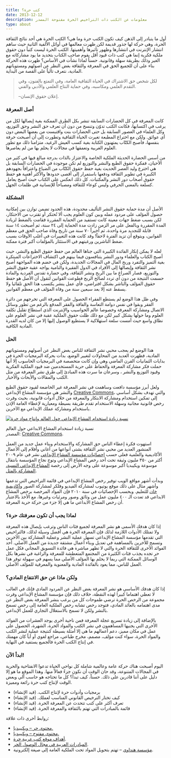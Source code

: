 ```yaml
---
title: كتب حرة؟
date: 2013-12-12
description: معلومات عن الكتب ذات التراخيص الحرة مفتوحة المصدر
type: about
---
```


أول ما يتبادر إلى الذهن كيف تكون الكتب حرة وما هي؟ الكتب الحرة هي أحد نتائج الثقافة الحرة، وهي حركة لها جذور قديمة لكن ظهرت معالمها في أوائل الألفية الثانية حيث ساهم انتشار الإنترنت في انتشارها وظهور تأثيرها وأهميتها. الكتب الحرة ليست كتباً دون حقوق ملكية فكرية إنما هي كتب ذات قيود أقل يقوم صاحب الكتاب بتحديد ما يود مشاركاته مع الغير وذلك بطريقة سهلة وقانونية. حسناً لماذا نشأت في الأساس؟ ظهرت هذه الحركة بناء على أن للجميع الحق في المعرفة والثقافة بغض النظر عن أصولهم ومستوياتهم المادية، نتعرف تالياً على القصة من البداية.

> لكل شخص حق الاشتراك في الحياة الثقافية العامة، وفي التمتع بالفنون، وفي التقدم العلمي ومكاسبه، وفي حماية النتاج العلمي والأدبي والفني.
> 
> –إعلان حقوق الإنسان.

### أصل المعرفة

كانت المعرفة في كل الحضارات السابقة تنشر بكل الطرق الممكنة بغية إيصالها لكل من يرغب في اكتسابها، فكانت الكتب تدوّن وتنسخ من دون أن تعرف حق النشر وحق التوزيع، وكل العلماء في العصور السابقة بل حتى الحضارات بنت واقتبست من بعضها البعض دون أي عوائق. ولكن مع اختراع المطبعة تغيرت الحياة الثقافية وتطورت إلى أن أصبحت حرفة بنفسها، فأصبح الكتّاب يمتهنون الكتابة بغية كسب العيش الرغيد، متزامنا ذلك مع تطور العلوم الغربية وتعمقها في مجالات لا يحلم بها من لم يعاصرها.

من أسس الحضارة الحديثة الملكية الخاصة والاعتزاز بالذات بدرجة مبالغ فيها في كثير من الأحيان، ففكرة حقوق الطبع والنشر والتوزيع لم تكن موجودة في الحضارات السابقة بل هي اخترع وليد العصر الحديث بغية حفظ حقوق الكتّاب من الضياع واعترافاً بجهودهم الكبيرة في تطوير الثقافة ودفعها باستمرار إلى أقصى حدودها والأكثر أهمية هو حفظ حقوق أصحاب دور النشر والمكتبات. كل ذلك انعكس على الكتاب حيث أصبح يعامل كسلعة بالمعنى الحرفي وليس كوعاء للثقافة ومصباحاً للإنسانية في ظلمات الجهل.

### المشكلة

الأصل أن مدة حماية حقوق النشر التأليف محدودة، هذه الحدود تضمن توازن بين إمكانية حصول المؤلف على مردود عمله وبين كون العلوم يجب ألا تُحتكر أو تقترب من الاحتكار، لكن بسبب ضغط جهات معينة كانت تستفيد من الحماية المقررة فقامت بالضغط لزيادة المدة المقررة وبالفعل على مر الزمن زادت مدة الحماية إلى ٢٤ سنة، ثم أصبحت ١٤ سنة قابلة للتجديد مرة واحدة، ثم أخيراً ٧٠ سنة من تاريخ وفاة صاحب الحق في معظم القوانين، ويتوقع أن تزيد الفترة لاحقاً! وقد كانت هذه التغييرات في أغلب الأوقات بسبب ضغط الناشرين ورغبتهم في الاستئثار بالمؤلفات أكبر فترة ممكنة.

لعله لا يمكن إنكار الفائدة الكبيرة التي جناها العالم من حفظ حقوق الطبع والنشر، حيث أصبح الكتاب والعلماء ودور النشر يتنافسون فيما بينهم في اكتشاف الاختراعات المبتكرة بغية التميز والتفرد وربح المال في المجالات الجديدة، ولكن في خضم هذه المواجهة أصبح نشر الثقافة وإيصالها إلى الأفراد في الدول الفقيرة والنامية يواجه عقبة حقوق النشر والتوزيع، فصار الصراع ما بين الربح ونشر الثقافة، وفي حضارة تقدس الفردية والمادة حسمت النتيجة من دون أي تردد لصالح الربح فطوعت القوانين لتقول أن الأصل هو حفظ حقوق المؤلف والناشر بشكل افتراضي، فأي عمل ينشر يكتسب هذا الحق تلقائيا ولا يسقط عنه إلا بعد سبعين سنة من وفاة المؤلف في معظم القوانين.

وفي ظل هذا الوضع لم يستطع الفقراء الحصول على المعرفة التي تخرجهم من دائرة الفقر وبقوا في نفس دوامة التعاسة والفاقة والفقر المدقع بالرغم من تطور وسائل الاتصال ومشاركة المعرفة وخصوصا عالم الحواسيب والإنترنت الذي استطاع تقليل تكلفة العلوم وما حولها بشكل كبير لكن مع ذلك ظلت حقوق الملكية عقبة في نشر العلوم على نطاق واسع حيث أمست سلعة استهلاكية لا يستطيع الوصول إليها إلا من كان لديه القدرة المادية الكافية.

### الحل

هذا الوضع لم يعجب محبي نشر الثقافة للناس بغض النظر عن أصولهم ومستوياتهم المادية، فظهرت العديد من المحاولات لتغيير الوضع، بدأت بحركة البرمجيات الحرة في بدايات الثمانيات القرن الماضي وهي وإن كانت متخصصة في البرمجيات الحاسوب إلا أنها حملت فكر مشاركة المعرفة والحفاظ على حرية المستخدمين ضد قيود الملكية الفكرية وقيود التوزيع والنشر ، وسرعان ما سرت هذه المبادئ إلى طرق نشر المعرفة من مثل الكتب والمقالات والأبحاث والأخبار.

ولعل أبرز مؤسسة دافعت وساهمت في نشر المعرفة غير الخاضعة لقيود حقوق الطبع والنشر هي مؤسسة المشاع الإبداعي [Creative Commons](https://creativecommons.org/)، والتي تهدف بشكل أساسي إلى تمكين استخدام ومشاركة الابتكار والمعرفة من خلال أدوات قانونية، بحيث وفرت رخص قانونية مجانية وسهلة الاستخدام تقدم طريقة بسيطة ومعيارية لإعطاء العامة الإذن باستخدام ومشاركة عملك الإبداعي مع الآخرين.

[![نسبة زيادة استخدام المشاع الابداعي حول العالم وإنتاج مواد حرة](https://creativecommons.org/wp-content/uploads/2011/06/powerofopen-adoption-chart1.png)](https://creativecommons.org/wp-content/uploads/2011/06/powerofopen-adoption-chart1.png)

نسبة زيادة استخدام المشاع الابداعي حول العالم  
المصدر: [Creative Commons](https://creativecommons.org/weblog/entry/28041).

استهوت فكرة إعطاء الناس حق المشاركة والاستخدام وبناء عمل جديد من العمل المنشور العديد من محبي نشر الثقافة بشتى أنواعها من أغاني وأفلام إلى الأعمال الأكاديمية والعلمية فعلى حسب [إحصائيات مؤسسة المشاع الإبداعي](https://wiki.creativecommons.org/Metrics/License_statistics) نشر في عام ٢٠٠٩ أكثر من ٣٥٠ مليون وثيقة تحت أحد رخص المشاع الإبداعي وتوج نجاح المؤسسة بانتقال موسوعة ويكيبديا أكبر موسوعة على وجه الأرض إلى رخصة [المشاع الإبداعي النسبة، المشاركة بالمثل](https://creativecommons.org/licenses/by-sa/3.0/).

وبدأت أشهر مواقع الويب توفير رخص المشاع الإبداعي في قائمة التراخيص التي تدعمها وأشهر مثال على ذلك موقع يوتيوب لمشاركة الفيديو وفلكر لمشاركة الصور و[أكاديمية خان](https://ar.wikipedia.org/wiki/%D8%A3%D9%83%D8%A7%D8%AF%D9%8A%D9%85%D9%8A%D8%A9_%D8%AE%D8%A7%D9%86) للتعليم. وبحسب الإحصائيات في سنة ٢٠١٠ فإن المواد المرخصة برخص المشاع الابداعي قد تعدت الـ ٤٠٠ مليون عمل من وثائق وصور ومرئيات وغيرها، مع الأخذ بالاعتبار أن رخص المشاع الابداعي ما هي إلا جزء من حركة حرية المعرفة.

### لماذا يجب أن تكون معرفتك حرة؟

إذا كان هدفك الأسمى هو نشر المعرفة لجميع فئات الناس وترغب بإيصال هذه المعرفة ولا تمتلك الأدوات اللازمة لذلك فإن المعرفة الحرة هي أفضل وسيلة لذلك، فالتراخيص التي تقدمها مؤسسة المشاع الإبداعي تسهل عملية النشر وعملية المشاركة بين الآخرين وتسمح للآخرين بالمساهمة في تعديل وبناء أعمال مشتقة جديدة من العمل الأصلي. أحد الفوائد الأخرى للثقافة الحرة والتي لا تظهر مباشرة هي فائدة التسويق المجاني فكل عمل حر تجده يجذب فئات الكثيرة من المجتمع المتعطشة للمعرفة والراغبة في نشرها بكل الوسائل الممكنة التي ربما لا يحلم بها المؤلف الأصلي مما يسهم في سهولة توفر هذا العمل للناس، مما يعود بالفائدة المادية والمعنوية والمعرفية للمؤلف الأصلي.

### ولكن ماذا عن حق الانتفاع المادي؟

إذا كان هدفك الأساسي هو نشر المعرفة بغض النظر عن المردود المادي فإنك في الغالب لا تعطي اهتماما كبيرا لهذه النقطة، خلاف ذلك فإن مؤسسة المشاع الإبداعي وفرت مجموعة من الرخص الحرة ترضي طموحات كل من يرغب بنشر المعرفة بغض النظر عن مدى اهتمامه بالعائد المادي، فتوجد رخص تشابه رخص الملكية العامة إلى رخص تسمح بالنشر ولكن لا تسمح بالاستغلال التجاري للعمل الإبداعي.

بالإضافة إلى زيادة تسريع عجلة المعرفة فمن ناحية أخرى يوجد العشرات من الفوائد الأخرى التي يجنيها المساهمون في نشر الكتب والمواد الحرة، الشهرة، الحصول على عمل في مكان مميز، دعم أعمالهم ما هي إلا أمثلة بسيطة كنتيجة عملية لنشر الكتب والمواد الحرة، سواء كنت مؤلف، مصمم، مخرج طباعي، مراجع لغوي أو أياً كان مهمتك في إنتاج الكتب الحرة فالجميع يستفيد في النهاية.

### ابدأ الآن!

اليوم أصبحت هناك حركة عامة وعالمية شاملة كل نواحي الحياة تدعوا الانفتاحية والحرية في المجالات المتنوعة، وقد حان الوقت أن نكون جزءً فعالاً منها. وهذا الموقع ما هو إلا دليل على أننا قادرين على ذلك. حسناً، كيف تبدأ؟ كل ما تحتاجه هو حاسب آلي وبعض الوقت لإنتاج كتب حرة رائعة ومميزة.

-   برمجيات وأدوات حرة لإنتاج الكتب. (قيد الإنشاء)
-   كيف تختار الترخيص القانوني المناسب لعملك. (قيد الإنشاء)
-   تعرف أكثر على كتب تتحدث عن المعرفة الحرة. (قيد الإنشاء)
-   قائمة بالمبادرات التي تهتم بالثقافة والمعرفة الحرة. (قيد الإنشاء)

  
روابط أخرى ذات علاقة:

-   [محتوى حر – ويكيبيديا.](https://ar.wikipedia.org/wiki/%D9%85%D8%AD%D8%AA%D9%88%D9%89_%D8%AD%D8%B1)
-   [محتوى مفتوح – ويكيبيديا.](https://ar.wikipedia.org/wiki/%D9%85%D8%AD%D8%AA%D9%88%D9%89_%D9%85%D9%81%D8%AA%D9%88%D8%AD)
-   [أهداف موقع كتب عربية حرة](https://librebooks.org/about-site/).
-   [المبادرات العربية في مجال الوصول الحر](https://aioa.blogspot.com/).
-   [مؤسسة هنداوي](http://www.hindawi.org/about/) – تهتم بتحويل المواد تحت الملكية العامة إلى صيغة إلكترونية.
